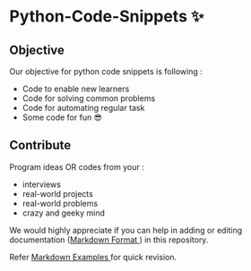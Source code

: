 # Python-Code-Snippets :sparkles:

## Objective

Our objective for python code snippets is following :
- Code to enable new learners
- Code for solving common problems
- Code for automating regular task
- Some code for fun  :sunglasses:

## Contribute

Program ideas OR codes from your :
- interviews
- real-world projects
- real-world problems
- crazy and geeky mind

We would highly appreciate if you can help in adding or editing documentation ([Markdown Format ](https://github.com/erabhishekdwevedi/utilities/blob/master/markdown-formatting.md) ) in this repository.

Refer [Markdown Examples ](https://github.com/erabhishekdwevedi/utilities/blob/master/markdown-formatting.md) for quick revision.

